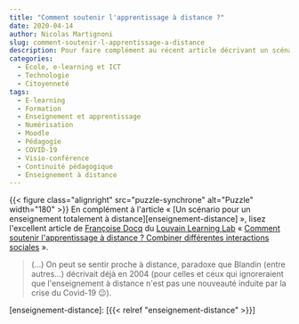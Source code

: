 ```yaml
---
title: "Comment soutenir l'apprentissage à distance ?"
date: 2020-04-14
author: Nicolas Martignoni
slug: comment-soutenir-l-apprentissage-a-distance
description: Pour faire complément au récent article décrivant un scénario pour un enseignement totalement à distance, lisez l'article du Louvain Learning Lab sur le soutien de l'apprentissage à distance.
categories:
  - École, e-learning et ICT
  - Technologie
  - Citoyenneté
tags:
  - E-learning
  - Formation
  - Enseignement et apprentissage
  - Numérisation
  - Moodle
  - Pédagogie
  - COVID-19
  - Visio-conférence
  - Continuité pédagogique
  - Enseignement à distance
---
```

{{< figure class="alignright" src="puzzle-synchrone" alt="Puzzle" width="180" >}}
En complément à l'article « [Un scénario pour un enseignement totalement à distance][enseignement-distance] », lisez l'excellent article de [Françoise Docq][fd] du [Louvain Learning Lab][lll] « [Comment soutenir l'apprentissage à distance ? Combiner différentes interactions sociales][article] ».

> (...) On peut se sentir proche à distance, paradoxe que Blandin (entre autres…) décrivait déjà en 2004 (pour celles et ceux qui ignoreraient que l'enseignement à distance n'est pas une nouveauté induite par la crise du Covid-19 😉).

  [fd]: https://www.louvainlearninglab.blog/author/fdocq/
  [lll]: https://www.louvainlearninglab.blog/
  [article]: https://www.louvainlearninglab.blog/comment-soutenir-lapprentissage-a-distance-combiner-differentes-interactions-sociales/
  [enseignement-distance]: [{{< relref "enseignement-distance" >}}]
<!--more-->
